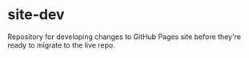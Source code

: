 # site-dev
Repository for developing changes to GitHub Pages site before they're ready to migrate to the live repo.
